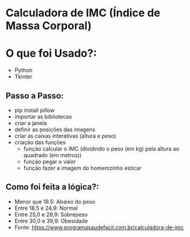# Calculadora de IMC (Índice de Massa Corporal)

# O que foi Usado?:
  - Python
  - Tkinter

## Passo a Passo:
  - pip install pillow
  - importar as bibliotecas
  - criar a janela
  - definir as posições das imagens
  - criar as caixas interativas (altura e peso)
  - criação das funções
      - função calcular o IMC (dividindo o peso (em kg) pela altura ao quadrado (em metros))
      - função pegar o valor
      - função fazer a imagem do homemzinho esticar
 
## Como foi feita a lógica?:
   - Menor que 18.5: Abaixo do peso
   - Entre 18,5 e 24,9: Normal
   - Entre 25,0 e 29,9: Sobrepeso
   - Entre 30,0 e 39,9: Obesidade
  -  Fonte: https://www.programasaudefacil.com.br/calculadora-de-imc
